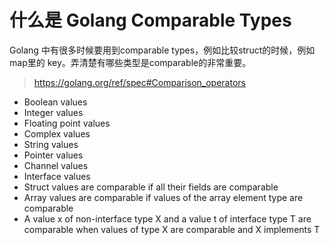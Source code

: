 # 什么是 Golang Comparable Types

Golang 中有很多时候要用到comparable types，例如比较struct的时候，例如map里的
key。弄清楚有哪些类型是comparable的非常重要。

> https://golang.org/ref/spec#Comparison_operators

- Boolean values
- Integer values
- Floating point values
- Complex values
- String values
- Pointer values
- Channel values
- Interface values
- Struct values are comparable if all their fields are comparable
- Array values are comparable if values of the array element type are comparable
- A value x of non-interface type X and a value t of interface type T
are comparable when values of type X are comparable and X implements T
